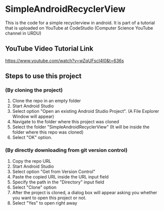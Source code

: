# SimpleAndroidRecyclerView
This is the code for a simple recyclerview in android. It is part of a tutorial that is uploaded on YouTube at CodeStudio (Computer Science YouTube channel in URDU)

## YouTube Video Tutorial Link
https://www.youtube.com/watch?v=wZqUFscI4I0&t=636s

## Steps to use this project

### (By cloning the project)

1. Clone the repo in an empty folder
2. Start Android Studio
3. Select option "Open an existing Android Studio Project". (A File Explorer Window will appear)
4. Navigate to the folder where this project was cloned
5. Select the folder "SimpleAndroidRecyclerView" (It will be inside the folder where this repo was cloned)
6. Select "OK" option.

### (By directly downloading from git version control)

1. Copy the repo URL
2. Start Android Studio
3. Select option "Get from Version Control"
4. Paste the copied URL inside the URL input field
5. Specify the path in the "Directory" input field
6. Select "Clone" option
7. After the project is cloned, a dialog box will appear asking you whether you want to open this project or not.
8. Select "Yes" to open right away
